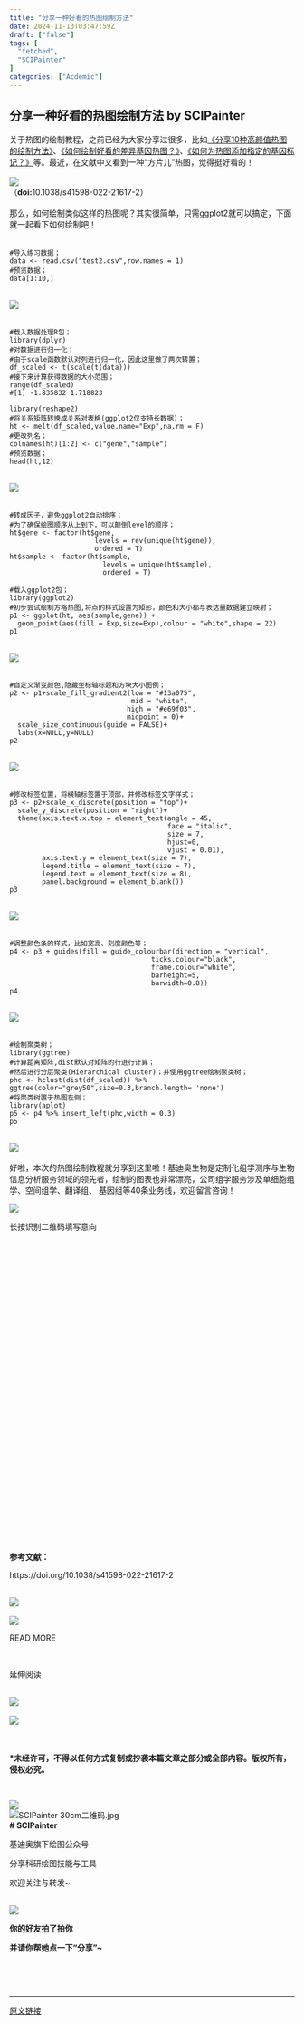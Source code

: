 ```yaml
---
title: "分享一种好看的热图绘制方法"
date: 2024-11-13T03:47:59Z
draft: ["false"]
tags: [
  "fetched",
  "SCIPainter"
]
categories: ["Acdemic"]
---
```

分享一种好看的热图绘制方法 by SCIPainter
------
<div><section data-mpa-powered-by="yiban.io"><span>关于热图的绘制教程，之前已经为大家分享过很多，比如<a target="_blank" href="http://mp.weixin.qq.com/s?__biz=MzIyOTY3MDA3MA==&amp;mid=2247547585&amp;idx=1&amp;sn=49074ea5743ffa0be00eb0594da2a1be&amp;chksm=e8bd5718dfcade0e176a8855411317d36425243ebf6af7de458ef4eb2fe25ceb0e7485a92422&amp;scene=21#wechat_redirect" textvalue="《分享10种高颜值热图的绘制方法》" linktype="text" imgurl="" imgdata="null" data-itemshowtype="0" tab="innerlink" data-linktype="2">《分享10种高颜值热图的绘制方法》</a>、<a target="_blank" href="http://mp.weixin.qq.com/s?__biz=MzIyOTY3MDA3MA==&amp;mid=2247505569&amp;idx=1&amp;sn=dcd24e18b3607127e7a71dae210a68a0&amp;chksm=e8bdbb78dfca326ec421531dd4fb094ca2f40dde6560ceeb209cc252f54b0a8d4dcf2e40bcc4&amp;scene=21#wechat_redirect" textvalue="《如何绘制好看的差异基因热图？》" linktype="text" imgurl="" imgdata="null" data-itemshowtype="0" tab="innerlink" data-linktype="2">《如何绘制好看的差异基因热图？》</a>、<a target="_blank" href="http://mp.weixin.qq.com/s?__biz=MzA5NzQzOTgzMw==&amp;mid=2650909319&amp;idx=1&amp;sn=9ccf2fbbeaa1935a76942a1906a83c81&amp;chksm=8b55d3b1bc225aa7ad54167843bcf1403cce82e9400d41c8f3e42b0a23d8440f7b4d9b7df512&amp;scene=21#wechat_redirect" textvalue="《如何为热图添加指定的基因标记？》" linktype="text" imgurl="" imgdata="null" data-itemshowtype="0" tab="innerlink" data-linktype="2">《如何为热图添加指定的基因标记？》</a>等。最近，在文献中又看到一种“方片儿”热图，觉得挺好看的！</span></section><section><span><br></span></section><section><img data-imgfileid="100065053" data-ratio="0.6638888888888889" data-src="https://mmbiz.qpic.cn/sz_mmbiz_png/tgUVxVRjT6kFaNFXRCcU8oPzytColUImulriaibtNcXiaTLEKdjdYeJ8242TKjtrB2AjckibUGDlZCbe47fX5IME3Q/640?wx_fmt=png&amp;from=appmsg" data-type="png" data-w="1080" src="https://mmbiz.qpic.cn/sz_mmbiz_png/tgUVxVRjT6kFaNFXRCcU8oPzytColUImulriaibtNcXiaTLEKdjdYeJ8242TKjtrB2AjckibUGDlZCbe47fX5IME3Q/640?wx_fmt=png&amp;from=appmsg"></section><section><span>（<strong>doi</strong><strong>:</strong>10.1038/s41598-022-21617-2）</span></section><section><span><br></span></section><section><span>那么，如何绘制类似这样的热图呢？其实很简单，只需ggplot2就可以搞定，下面就一起看下如何绘制吧！</span></section><section><span><br mpa-from-tpl="t"></span></section><section data-mpa-preserve-tpl-color="t" data-mpa-template="t" mpa-preserve="t" mpa-from-tpl="t"><pre><code><span>#导入练习数据；</span><br mpa-from-tpl="t"><span>data</span> &lt;- read.csv(<span>"test2.csv"</span>,row.names = 1)<br mpa-from-tpl="t"><span>#预览数据；</span><br mpa-from-tpl="t"><span>data</span>[1:10,]</code></pre></section><section><span></span></section><section><br></section><section><span></span></section><section><img data-imgfileid="100065052" data-ratio="0.6240740740740741" data-src="https://mmbiz.qpic.cn/sz_mmbiz_png/tgUVxVRjT6kFaNFXRCcU8oPzytColUImkY00bRJBF4gC6zktoluyHkwT4KGjGNJAjcRJksXNaW05BqSMQtvsOw/640?wx_fmt=png&amp;from=appmsg" data-type="png" data-w="1080" src="https://mmbiz.qpic.cn/sz_mmbiz_png/tgUVxVRjT6kFaNFXRCcU8oPzytColUImkY00bRJBF4gC6zktoluyHkwT4KGjGNJAjcRJksXNaW05BqSMQtvsOw/640?wx_fmt=png&amp;from=appmsg"></section><section><span><br mpa-from-tpl="t"></span></section><section data-mpa-preserve-tpl-color="t" data-mpa-template="t" mpa-preserve="t" mpa-from-tpl="t"><pre><code><span>#载入数据处理R包；</span><br mpa-from-tpl="t"><span>library</span>(dplyr)<br mpa-from-tpl="t"><span>#对数据进行归一化；</span><br mpa-from-tpl="t"><span>#由于scale函数默认对列进行归一化，因此这里做了两次转置；</span><br mpa-from-tpl="t"><span>df_scaled</span> &lt;- t(scale(t(data)))<br mpa-from-tpl="t"><span>#接下来计算获得数据的大小范围；</span><br mpa-from-tpl="t"><span>range</span>(df_scaled)<br mpa-from-tpl="t"><span>#[1] -1.835832 1.718823</span><br mpa-from-tpl="t"><br mpa-from-tpl="t"><span>library</span>(reshape2)<br mpa-from-tpl="t"><span>#将关系矩阵转换成关系对表格(ggplot2仅支持长数据)；</span><br mpa-from-tpl="t"><span>ht</span> &lt;- melt(df_scaled,value.name=<span>"Exp"</span>,na.rm = F)<br mpa-from-tpl="t"><span>#更改列名；</span><br mpa-from-tpl="t"><span>colnames</span>(ht)[1:2] &lt;- c(<span>"gene"</span>,<span>"sample"</span>)<br mpa-from-tpl="t"><span>#预览数据；</span><br mpa-from-tpl="t"><span>head</span>(ht,12)</code></pre></section><section><br></section><section><span></span></section><section><img data-imgfileid="100065049" data-ratio="0.5218253968253969" data-src="https://mmbiz.qpic.cn/sz_mmbiz_png/tgUVxVRjT6kFaNFXRCcU8oPzytColUImEU9kic4HrzHQdCKQaRpEZAPyotGEuoQNy4PPlZHibcAkz5ciaaFGvq8xA/640?wx_fmt=png&amp;from=appmsg" data-type="png" data-w="1008" src="https://mmbiz.qpic.cn/sz_mmbiz_png/tgUVxVRjT6kFaNFXRCcU8oPzytColUImEU9kic4HrzHQdCKQaRpEZAPyotGEuoQNy4PPlZHibcAkz5ciaaFGvq8xA/640?wx_fmt=png&amp;from=appmsg"></section><section><span><br mpa-from-tpl="t"></span></section><section data-mpa-preserve-tpl-color="t" data-mpa-template="t" mpa-preserve="t" mpa-from-tpl="t"><pre><code><span>#转成因子，避免ggplot2自动排序；</span><br mpa-from-tpl="t"><span>#为了确保绘图顺序从上到下，可以颠倒level的顺序；</span><br mpa-from-tpl="t"><span>ht</span>$gene &lt;- factor(ht$gene,<br mpa-from-tpl="t">                     <span>levels</span> = rev(unique(ht$gene)),<br mpa-from-tpl="t">                     <span>ordered</span> = T)<br mpa-from-tpl="t"><span>ht</span>$sample &lt;- factor(ht$sample,<br mpa-from-tpl="t">                       <span>levels</span> = unique(ht$sample),<br mpa-from-tpl="t">                       <span>ordered</span> = T)<br mpa-from-tpl="t"><br mpa-from-tpl="t"><span>#载入ggplot2包；</span><br mpa-from-tpl="t"><span>library</span>(ggplot2)<br mpa-from-tpl="t"><span>#初步尝试绘制方格热图,将点的样式设置为矩形，颜色和大小都与表达量数据建立映射；</span><br mpa-from-tpl="t"><span>p1</span> &lt;- ggplot(ht, aes(sample,gene)) +<br mpa-from-tpl="t">  <span>geom_point</span>(aes(fill = Exp,size=Exp),colour = <span>"white"</span>,shape = 22)<br mpa-from-tpl="t"><span>p1</span></code></pre></section><section><span></span></section><section><br></section><section><span></span></section><section><img data-imgfileid="100065051" data-ratio="1.59765625" data-src="https://mmbiz.qpic.cn/sz_mmbiz_png/tgUVxVRjT6kFaNFXRCcU8oPzytColUImbwtRYh3JibpPjKum97lK9O3TdNSshctInvWe7ndqkA34eibL9uPSuMIQ/640?wx_fmt=png&amp;from=appmsg" data-type="png" data-w="768" src="https://mmbiz.qpic.cn/sz_mmbiz_png/tgUVxVRjT6kFaNFXRCcU8oPzytColUImbwtRYh3JibpPjKum97lK9O3TdNSshctInvWe7ndqkA34eibL9uPSuMIQ/640?wx_fmt=png&amp;from=appmsg"></section><section><span><br mpa-from-tpl="t"></span></section><section data-mpa-preserve-tpl-color="t" data-mpa-template="t" mpa-preserve="t" mpa-from-tpl="t"><pre><code><span>#自定义渐变颜色,隐藏坐标轴标题和方块大小图例；</span><br mpa-from-tpl="t"><span>p2</span> &lt;- p1+scale_fill_gradient2(low = <span>"#13a075"</span>,<br mpa-from-tpl="t">                              <span>mid</span> = <span>"white"</span>,<br mpa-from-tpl="t">                             <span>high</span> = <span>"#e69f03"</span>,<br mpa-from-tpl="t">                             <span>midpoint</span> = 0)+<br mpa-from-tpl="t">  <span>scale_size_continuous</span>(guide = FALSE)+<br mpa-from-tpl="t">  <span>labs</span>(x=NULL,y=NULL)<br mpa-from-tpl="t"><span>p2</span></code></pre></section><section><span></span></section><section><br></section><section><span></span></section><section><img data-imgfileid="100065050" data-ratio="1.5710627400768247" data-src="https://mmbiz.qpic.cn/sz_mmbiz_png/tgUVxVRjT6kFaNFXRCcU8oPzytColUImhqm7N6a5ZdQVmnbvVO9J1kvCsV1XUDyJQxrASgI91h401J9lPXeFpA/640?wx_fmt=png&amp;from=appmsg" data-type="png" data-w="781" src="https://mmbiz.qpic.cn/sz_mmbiz_png/tgUVxVRjT6kFaNFXRCcU8oPzytColUImhqm7N6a5ZdQVmnbvVO9J1kvCsV1XUDyJQxrASgI91h401J9lPXeFpA/640?wx_fmt=png&amp;from=appmsg"></section><section><span><br mpa-from-tpl="t"></span></section><section data-mpa-preserve-tpl-color="t" data-mpa-template="t" mpa-preserve="t" mpa-from-tpl="t"><pre><code><span>#修改标签位置，将横轴标签置于顶部，并修改标签文字样式；</span><br mpa-from-tpl="t"><span>p3</span> &lt;- p2+scale_x_discrete(position = <span>"top"</span>)+<br mpa-from-tpl="t">  <span>scale_y_discrete</span>(position = <span>"right"</span>)+<br mpa-from-tpl="t">  <span>theme</span>(axis.text.x.top = element_text(angle = 45,<br mpa-from-tpl="t">                                       <span>face</span> = <span>"italic"</span>,<br mpa-from-tpl="t">                                       <span>size</span> = 7,<br mpa-from-tpl="t">                                       <span>hjust</span>=0,<br mpa-from-tpl="t">                                       <span>vjust</span> = 0.01),<br mpa-from-tpl="t">        <span>axis</span>.text.y = element_text(size = 7),<br mpa-from-tpl="t">        <span>legend</span>.title = element_text(size = 7),<br mpa-from-tpl="t">        <span>legend</span>.text = element_text(size = 8),<br mpa-from-tpl="t">        <span>panel</span>.background = element_blank())<br mpa-from-tpl="t"><span>p3</span></code></pre></section><section><span></span></section><section><br></section><section><span></span></section><section><img data-imgfileid="100065056" data-ratio="1.6495956873315365" data-src="https://mmbiz.qpic.cn/sz_mmbiz_png/tgUVxVRjT6kFaNFXRCcU8oPzytColUImHSibhZ2HEBCOoejPqFkAsleMcSZbxcThv8VUrcdoiaW0HsKL3xnsa5kg/640?wx_fmt=png&amp;from=appmsg" data-type="png" data-w="742" src="https://mmbiz.qpic.cn/sz_mmbiz_png/tgUVxVRjT6kFaNFXRCcU8oPzytColUImHSibhZ2HEBCOoejPqFkAsleMcSZbxcThv8VUrcdoiaW0HsKL3xnsa5kg/640?wx_fmt=png&amp;from=appmsg"></section><section><span><br mpa-from-tpl="t"></span></section><section data-mpa-preserve-tpl-color="t" data-mpa-template="t" mpa-preserve="t" mpa-from-tpl="t"><pre><code><span>#调整颜色条的样式，比如宽高、刻度颜色等；</span><br mpa-from-tpl="t"><span>p4</span> &lt;- p3 + guides(fill = guide_colourbar(direction = <span>"vertical"</span>,<br mpa-from-tpl="t">                                   <span>ticks</span>.colour=<span>"black"</span>,<br mpa-from-tpl="t">                                   <span>frame</span>.colour=<span>"white"</span>,<br mpa-from-tpl="t">                                   <span>barheight</span>=5,<br mpa-from-tpl="t">                                   <span>barwidth</span>=0.8))<br mpa-from-tpl="t"><span>p4</span></code></pre></section><section><span></span></section><section><br></section><section><span></span></section><section><img data-imgfileid="100065055" data-ratio="1.667574931880109" data-src="https://mmbiz.qpic.cn/sz_mmbiz_png/tgUVxVRjT6kFaNFXRCcU8oPzytColUImMJA3nOqX78YTyBuC1OMb275IoicZ8VUruhPkfslr57SpmFfXRsZicficw/640?wx_fmt=png&amp;from=appmsg" data-type="png" data-w="734" src="https://mmbiz.qpic.cn/sz_mmbiz_png/tgUVxVRjT6kFaNFXRCcU8oPzytColUImMJA3nOqX78YTyBuC1OMb275IoicZ8VUruhPkfslr57SpmFfXRsZicficw/640?wx_fmt=png&amp;from=appmsg"></section><section><br></section><section data-mpa-preserve-tpl-color="t" data-mpa-template="t" mpa-preserve="t" mpa-from-tpl="t"><pre><code><span>#绘制聚类树；</span><br mpa-from-tpl="t"><span>library</span>(ggtree)<br mpa-from-tpl="t"><span>#计算距离矩阵,dist默认对矩阵的行进行计算；</span><br mpa-from-tpl="t"><span>#然后进行分层聚类(Hierarchical cluster)；并使用ggtree绘制聚类树；</span><br mpa-from-tpl="t"><span>phc</span> &lt;- hclust(dist(df_scaled)) %&gt;% ggtree(color=<span>"grey50"</span>,size=0.3,branch.length= 'none')<br mpa-from-tpl="t"><span>#将聚类树置于热图左侧；</span><br mpa-from-tpl="t"><span>library</span>(aplot)<br mpa-from-tpl="t"><span>p5</span> &lt;- p4 %&gt;% insert_left(phc,width = 0.3)<br mpa-from-tpl="t"><span>p5</span></code></pre></section><section><span></span></section><section><br></section><section><span></span></section><section><img data-imgfileid="100065054" data-ratio="1.4963715529753265" data-src="https://mmbiz.qpic.cn/sz_mmbiz_png/tgUVxVRjT6kFaNFXRCcU8oPzytColUImsMLkbJFcJ3rGnpjibgJibA2iajcdujYyOPwOeAdRXn2OOLicyY8De7zXPQ/640?wx_fmt=png&amp;from=appmsg" data-type="png" data-w="689" src="https://mmbiz.qpic.cn/sz_mmbiz_png/tgUVxVRjT6kFaNFXRCcU8oPzytColUImsMLkbJFcJ3rGnpjibgJibA2iajcdujYyOPwOeAdRXn2OOLicyY8De7zXPQ/640?wx_fmt=png&amp;from=appmsg"></section><section><span><br></span></section><section><span>好啦，本次的热图绘制教程就分享到这里啦！基迪奥生物是定制化组学测序与生物信息分析服务领域的领先者，绘制的图表也非常漂亮，公司组学服务涉及单细胞组学、空间组学、翻译组、 基因组等40条业务线，欢迎留言咨询！</span></section><p><img data-imgfileid="100065061" data-ratio="1" data-s="300,640" data-src="https://mmbiz.qpic.cn/sz_mmbiz_png/tgUVxVRjT6n8DRic77wTrk8vibV3a3HK1Pe5g78Sfyic6228ibUMKf0dEnYpMEfe9libzZgicLQ0BBFMS64TNbuDyA4w/640?wx_fmt=png&amp;from=appmsg" data-type="png" data-w="500" src="https://mmbiz.qpic.cn/sz_mmbiz_png/tgUVxVRjT6n8DRic77wTrk8vibV3a3HK1Pe5g78Sfyic6228ibUMKf0dEnYpMEfe9libzZgicLQ0BBFMS64TNbuDyA4w/640?wx_fmt=png&amp;from=appmsg"></p><p><span>长按识别二维码填写意向</span></p><p><span><br></span></p><section data-mpa-template="t" mpa-from-tpl="t"><section data-mpa-template="t" mpa-from-tpl="t"><section mpa-from-tpl="t"><section mpa-from-tpl="t"><section mpa-from-tpl="t"><section mpa-from-tpl="t"><section powered-by="xiumi.us" mpa-from-tpl="t"><section mpa-from-tpl="t"><section mpa-from-tpl="t"><svg viewbox="0 0 1 1" mpa-from-tpl="t"></svg></section></section></section></section><section mpa-from-tpl="t"><section powered-by="xiumi.us" mpa-from-tpl="t"><section mpa-from-tpl="t"><p><strong mpa-from-tpl="t"><span mpa-is-content="t">参考文献：</span></strong><span mpa-is-content="t"></span></p></section></section></section></section></section></section></section></section><section><span></span></section><p><span>https://doi.org/10.1038/s41598-022-21617-2</span></p><section><br></section><section data-mpa-template="t" mpa-from-tpl="t"><section data-mpa-template="t" mpa-from-tpl="t"><section data-mid="" mpa-from-tpl="t"><section data-mid="" mpa-from-tpl="t"><section data-mid="" mpa-from-tpl="t"><section data-mid="" mpa-from-tpl="t"><img data-imgfileid="503537932" data-ratio="0.5845070422535211" data-src="https://mmbiz.qpic.cn/mmbiz_png/b2NBibtPFhOXN1Rh1Y1ibC8AgJhOXqiay3X14awZPPYbNCb5iaqbLWGF6DNYjrp8kZ3n2fYUjQnaO9Bvj1mR14OBYA/640?from=appmsg&amp;wx_fmt=png" data-w="284" src="https://mmbiz.qpic.cn/mmbiz_png/b2NBibtPFhOXN1Rh1Y1ibC8AgJhOXqiay3X14awZPPYbNCb5iaqbLWGF6DNYjrp8kZ3n2fYUjQnaO9Bvj1mR14OBYA/640?from=appmsg&amp;wx_fmt=png"></section><section data-mid="" mpa-from-tpl="t"><br mpa-from-tpl="t"></section><section data-mid="" mpa-from-tpl="t"><section data-mid="" mpa-from-tpl="t"><section data-mid="" mpa-from-tpl="t"><img data-imgfileid="503537930" data-ratio="0.1875" data-src="https://mmbiz.qpic.cn/mmbiz_png/bBibQ23V3Ntgrq38h2o2ibqviaXVkG7lGBEFcN6YkiauqGrt4uSIQS0ogZsAhKFomNsIjLgm8W9nZWAqiaicYG26iaLfQ/640?from=appmsg&amp;wx_fmt=png" data-w="64" src="https://mmbiz.qpic.cn/mmbiz_png/bBibQ23V3Ntgrq38h2o2ibqviaXVkG7lGBEFcN6YkiauqGrt4uSIQS0ogZsAhKFomNsIjLgm8W9nZWAqiaicYG26iaLfQ/640?from=appmsg&amp;wx_fmt=png"></section><section data-mid="" mpa-from-tpl="t"><p data-mid="">READ MORE</p></section></section><section data-mid="" mpa-from-tpl="t"><br mpa-from-tpl="t"></section><section data-mid="" mpa-from-tpl="t"><p data-mid=""><span data-mid="">延伸阅读</span></p></section></section></section></section></section></section></section><section><span></span></section><section><span></span></section><section><span><br></span></section><section><span><a target="_blank" href="http://mp.weixin.qq.com/s?__biz=MzIyOTY3MDA3MA==&amp;mid=2247542726&amp;idx=1&amp;sn=cc64351390ff79fcc3e138419cb53430&amp;chksm=e8bd4a1fdfcac3096d381d0677734f058a0674fdfb8f72ace7579e38db00da883b23554318f6&amp;scene=21#wechat_redirect" textvalue="一眼被老板夸的结果图这样画！超简单超丝滑" linktype="image" imgurl="https://mmbiz.qpic.cn/sz_mmbiz_jpg/tgUVxVRjT6mHo268k3HfSgXVlCCQXnelPDicyG0PxNY2CTwyiao2II62msd8wkXd9pD8SMqELanzuZl0UFUwufgA/0?wx_fmt=jpeg&amp;from=appmsg" imgdata="[object Object]" data-itemshowtype="0" tab="innerlink" data-linktype="1"><span><img data-galleryid="" data-imgfileid="100061143" data-ratio="0.4685185185185185" data-s="300,640" data-src="https://mmbiz.qpic.cn/sz_mmbiz_jpg/tgUVxVRjT6mHo268k3HfSgXVlCCQXnelPDicyG0PxNY2CTwyiao2II62msd8wkXd9pD8SMqELanzuZl0UFUwufgA/640?wx_fmt=jpeg&amp;from=appmsg" data-type="jpeg" data-w="1080" src="https://mmbiz.qpic.cn/sz_mmbiz_jpg/tgUVxVRjT6mHo268k3HfSgXVlCCQXnelPDicyG0PxNY2CTwyiao2II62msd8wkXd9pD8SMqELanzuZl0UFUwufgA/640?wx_fmt=jpeg&amp;from=appmsg"></span></a><br></span></section><section><span><br></span></section><section><a target="_blank" href="http://mp.weixin.qq.com/s?__biz=MzIyOTY3MDA3MA==&amp;mid=2247547066&amp;idx=1&amp;sn=9f471f14f24311938fc1af2adf0a9072&amp;chksm=e8bd5563dfcadc75e2a4881bfcb150f2fbd9c90ec6a332fdb1647278390d627ab3efaa6abf23&amp;scene=21#wechat_redirect" textvalue="植物单细胞合作文章多多多 平均IF 9.7" linktype="image" imgurl="https://mmbiz.qpic.cn/sz_mmbiz_jpg/tgUVxVRjT6nnWLWazJYX9pZYQRHoTrnKQiaddKINeWkJkRicpwh4nanNIEVKnUlUTozpbGwkLJgGIrEw3b6ibT23w/0?wx_fmt=jpeg&amp;from=appmsg" imgdata="[object Object]" data-itemshowtype="11" tab="innerlink" data-linktype="1"><span><img data-galleryid="" data-imgfileid="100063717" data-ratio="0.4685185185185185" data-s="300,640" data-src="https://mmbiz.qpic.cn/sz_mmbiz_jpg/tgUVxVRjT6nnWLWazJYX9pZYQRHoTrnKQiaddKINeWkJkRicpwh4nanNIEVKnUlUTozpbGwkLJgGIrEw3b6ibT23w/640?wx_fmt=jpeg&amp;from=appmsg" data-type="jpeg" data-w="1080" src="https://mmbiz.qpic.cn/sz_mmbiz_jpg/tgUVxVRjT6nnWLWazJYX9pZYQRHoTrnKQiaddKINeWkJkRicpwh4nanNIEVKnUlUTozpbGwkLJgGIrEw3b6ibT23w/640?wx_fmt=jpeg&amp;from=appmsg"></span></a><br></section><section><br></section><section><span><br></span></section><p><strong><span>*未经许可，不得以任何方式复制或抄袭本篇文章之部分或全部内容。版权所有，侵权必究。</span></strong></p><p><br></p><section data-role="outer" label="Powered by 135editor.com"><section data-tools="135编辑器" data-id="105648"><section><section data-role="outer" label="Powered by 135editor.com"><section data-tools="135编辑器" data-id="105648"><section><section><img data-ratio="0.8780487804878049" data-src="https://mmbiz.qpic.cn/sz_mmbiz_png/tgUVxVRjT6kCKJYcEqEIfoJYG621mPJE8VibmibGU0Jxic9iabARVRH0FT6BNE8VAglWFXBPibFAU7a6tWGibSs8wyUg/640?wx_fmt=png" data-type="png" data-w="41" data-width="100%" data-imgfileid="100065057" src="https://mmbiz.qpic.cn/sz_mmbiz_png/tgUVxVRjT6kCKJYcEqEIfoJYG621mPJE8VibmibGU0Jxic9iabARVRH0FT6BNE8VAglWFXBPibFAU7a6tWGibSs8wyUg/640?wx_fmt=png"></section><section><section><section data-width="35%"><section><section data-width="100%"><img data-imgfileid="100065058" data-ratio="1" data-src="https://mmbiz.qpic.cn/sz_mmbiz_jpg/tgUVxVRjT6kCKJYcEqEIfoJYG621mPJEv5etCBwHicqbEPwnVrkpaasxqaVibM4mT2JdIuN6yTlYWDD4mL5A427A/640?wx_fmt=jpeg" data-type="jpeg" data-w="860" data-width="100%" title="SCIPainter 30cm二维码.jpg" src="https://mmbiz.qpic.cn/sz_mmbiz_jpg/tgUVxVRjT6kCKJYcEqEIfoJYG621mPJEv5etCBwHicqbEPwnVrkpaasxqaVibM4mT2JdIuN6yTlYWDD4mL5A427A/640?wx_fmt=jpeg"></section></section></section><section data-width="50%"><section><section data-brushtype="text"><span><strong># SCIPainter</strong></span></section><section data-brushtype="text" hm_fix="361:593"><p>基迪奥旗下绘图公众号</p><p>分享科研绘图技能与工具</p><p>欢迎关注与转发~</p></section></section></section></section></section></section></section></section><section><br></section></section></section><section data-role="paragraph"><section><section powered-by="xiumi.us"><section><section powered-by="xiumi.us"><section><img data-ratio="1" data-src="https://mmbiz.qpic.cn/sz_mmbiz_gif/tgUVxVRjT6kCKJYcEqEIfoJYG621mPJEgMd0aMPtmrDjiaX8sBhfhicVteeHf1JicexSpUbS3fdS9SiboUVN7guaPw/640?wx_fmt=gif" data-type="gif" data-w="400" data-imgfileid="100065060" src="https://mmbiz.qpic.cn/sz_mmbiz_gif/tgUVxVRjT6kCKJYcEqEIfoJYG621mPJEgMd0aMPtmrDjiaX8sBhfhicVteeHf1JicexSpUbS3fdS9SiboUVN7guaPw/640?wx_fmt=gif"></section></section></section><section><section powered-by="xiumi.us"><section><p><span><strong>你的好友拍了拍你</strong></span></p><p><span><strong>并请你帮她点一下</strong></span><strong><span>“分享”</span></strong><span><strong><span>~</span></strong></span></p></section></section></section></section></section><p><br></p></section></section><section><span><br></span></section><p><mp-style-type data-value="10000"></mp-style-type></p></div>  
<hr>
<a href="https://mp.weixin.qq.com/s/D_yeyrekuqWJlsb6G5k18g",target="_blank" rel="noopener noreferrer">原文链接</a>
